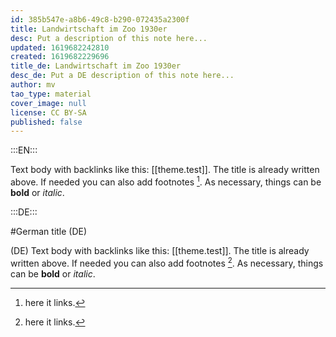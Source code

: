 ```yaml
---
id: 385b547e-a8b6-49c8-b290-072435a2300f
title: Landwirtschaft im Zoo 1930er
desc: Put a description of this note here...
updated: 1619682242810
created: 1619682229696
title_de: Landwirtschaft im Zoo 1930er
desc_de: Put a DE description of this note here...
author: mv
tao_type: material
cover_image: null
license: CC BY-SA
published: false
---
```


:::EN:::

Text body with backlinks like this: [[theme.test]]. The title is already written above.
If needed you can also add footnotes [^footnote1].
As necessary, things can be **bold** or _italic_.

[^footnote1]: here it links.

:::DE:::

#German title (DE)

(DE) Text body with backlinks like this: [[theme.test]]. The title is already written above.
If needed you can also add footnotes [^footnoteDE1].
As necessary, things can be **bold** or _italic_.

[^footnoteDE1]: here it links.

